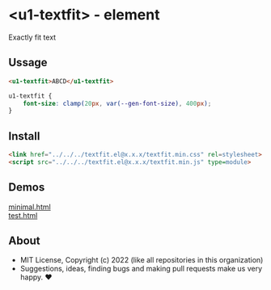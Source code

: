 # &lt;u1-textfit&gt; - element
Exactly fit text

## Ussage

```html
<u1-textfit>ABCD</u1-textfit>
```

```css
u1-textfit {
    font-size: clamp(20px, var(--gen-font-size), 400px);
}
```

## Install

```html
<link href="../../../textfit.el@x.x.x/textfit.min.css" rel=stylesheet>
<script src="../../../textfit.el@x.x.x/textfit.min.js" type=module>
```

## Demos

[minimal.html](http://gcdn.li/u1ui/textfit.el@main/tests/minimal.html)  
[test.html](http://gcdn.li/u1ui/textfit.el@main/tests/test.html)  

## About

- MIT License, Copyright (c) 2022 <u1> (like all repositories in this organization) <br>
- Suggestions, ideas, finding bugs and making pull requests make us very happy. ♥

